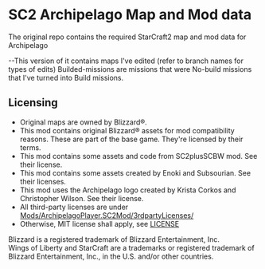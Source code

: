 # SC2 Archipelago Map and Mod data
The original repo contains the required StarCraft2 map and mod data for Archipelago

--This version of it contains maps I've edited (refer to branch names for types of edits)
Builded-missions are missions that were No-build missions that I've turned into Build missions.

## Licensing
- Original maps are owned by Blizzard®.
- This mod contains original Blizzard® assets for mod compatibility reasons.
    These are part of the base game. 
    They're licensed by their terms.
- This mod contains some assets and code from SC2plusSCBW mod. See their license.
- This mod contains some assets created by Enoki and Subsourian. See their licenses.
- This mod uses the Archipelago logo created by Krista Corkos and Christopher Wilson. See their license.
- All third-party licenses are under [Mods/ArchipelagoPlayer.SC2Mod/3rdpartyLicenses/](Mods/ArchipelagoPlayer.SC2Mod/3rdpartyLicenses/)
- Otherwise, MIT license shall apply, see [LICENSE](LICENSE)

Blizzard is a registered trademark of Blizzard Entertainment, Inc.  
Wings of Liberty and StarCraft are a trademarks or registered trademark of Blizzard Entertainment, Inc., in the U.S. and/or other countries.
